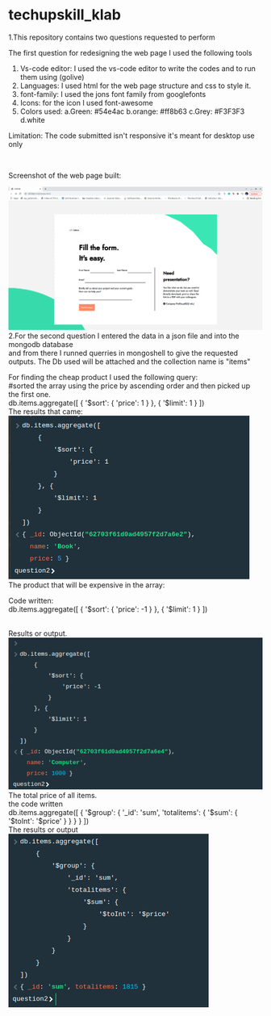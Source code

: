 # techupskill_klab

1.This repository contains two questions requested to perform

The first question for redesigning the web page I used the following tools

  1. Vs-code editor: I used the vs-code editor to write the codes and to run them using (golive)
  2. Languages: I used html for the web page structure and css to style it.
  3. font-family: I used the jons font family from googlefonts
  4. Icons: for the icon I used font-awesome
  5. Colors used:
     a.Green: #54e4ac
     b.orange: #ff8b63
     c.Grey: #F3F3F3
     d.white
     
 Limitation: The code submitted isn't responsive it's meant for desktop use only

<br/>

Screenshot of the web page built: <br/>

<img src="./Question1/images/Final_look.png" alt="waiti..." title="Cheap Product">
 
<br/>
2.For the second question I entered the data in a json file and into the mongodb database <br/> and from there I runned querries in mongoshell to give the requested outputs. The Db used will be attached and the collection name is "items" <br/>

For finding the cheap product I used the following query:<br/>
#sorted the array using the price by ascending order and then picked up the first one.<br/>
db.items.aggregate([
    {
        '$sort': {
            'price': 1
        }
    }, {
        '$limit': 1
    }
])
<br/>
The results that came: <br/>
<img src="./Question2/images/cheap.png" alt="waiti..." title="Cheap Product">
<br/>
The product that will be expensive in the array: <br/>

Code written: <br/>
db.items.aggregate([
    {
        '$sort': {
            'price': -1
        }
    }, {
        '$limit': 1
    }
])

<br/> 
Results or output.<br/>
<img src="./Question2/images/expensive.png" alt="waiti..." title="Expensive Product">

<br/>
The total price of all items.<br/>
the code written<br/>
db.items.aggregate([
    {
        '$group': {
            '_id': 'sum', 
            'totalitems': {
                '$sum': {
                    '$toInt': '$price'
                }
            }
        }
    }
])
<br/>
The results or output
<br/>
<img src="./Question2/images/total_price.png" alt="waiti..." title="total price">
